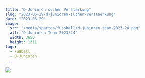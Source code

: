 ```yaml
---
title: "D-Junioren suchen Verstärkung"
slug: "2023-06-29-d-junioren-suchen-verstaerkung"
date: "2023-06-29"
image:
  src: "/media/sparten/fussball/d-junioren-team-2023-24.png"
  alt: "D-Junioren Team 2023/24"
  width: 3656
  height: 1311
tags:
  - Fußball
  - D-Junioren
---
```

![](/media/2023/2023-06-29-flyer-d-junioren-verstaerkung.jpg)
